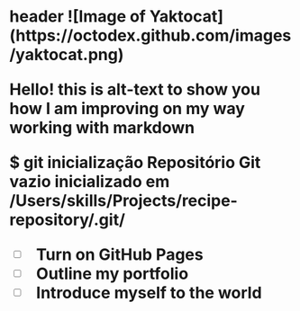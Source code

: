 <h1> header 
![Image of Yaktocat](https://octodex.github.com/images/yaktocat.png)

Hello! this is alt-text to show you how I am improving on my way working with markdown

$ git inicialização
Repositório Git vazio inicializado em /Users/skills/Projects/recipe-repository/.git/



- [ ] Turn on GitHub Pages
- [ ] Outline my portfolio
- [ ] Introduce myself to the world
